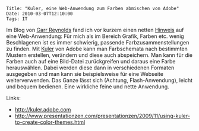 	Title: "Kuler, eine Web-Anwendung zum Farben abmischen von Adobe"
	Date: 2010-03-07T12:10:00
	Tags: IT

Im Blog von [Garr Reynolds](http://www.presentationzen.com) fand ich vor
kurzem einen netten
[Hinweis](http://www.presentationzen.com/presentationzen/2009/11/using-kuler-to-create-color-themes.html)
auf eine Web-Anwendung: Für mich als im Bereich Grafik, Farben etc.
wenig Beschlagenen ist es immer schwierig, passende
Farbzusammenstellungen zu finden. Mit [Kuler](http://kuler.adobe.com/)
von Adobe kann man Farbschemata nach bestimmten Mustern erstellen,
verändern und diese auch abspeichern. Man kann für die Farben auch auf
eine Bild-Datei zurückgreifen und daraus eine Farbe herauswählen. Dabei
werden diese dann in verschiedenen Formaten ausgegeben und man kann sie
beispielsweise für eine Webseite weiterverwenden. Das Ganze lässt sich
(Achtung, Flash-Anwendung), leicht und bequem bedienen. Eine wirkliche
feine und nette Anwendung.

Links:

* <http://kuler.adobe.com>
* <http://www.presentationzen.com/presentationzen/2009/11/using-kuler-to-create-color-themes.html>

